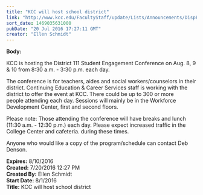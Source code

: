 ```yaml
---
title: "KCC will host school district"
link: "http://www.kcc.edu/FacultyStaff/update/Lists/Announcements/DispForm.aspx?ID=2255"
sort_date: 1469035631000
pubDate: "20 Jul 2016 17:27:11 GMT"
creator: "Ellen Schmidt"
---
```


<div><b>Body:</b> <div class="ExternalClass7B97F80ACF704BE78DB472756E7C1177"><p>​KCC is hosting the District 111 Student Engagement Conference on Aug. 8, 9 &amp; 10 from 8:30 a.m. - 3:30 p.m. each day.</p>
<p>The conference is for teachers, aides and social workers/counselors in their district. Continuing Education &amp; Career Services staff is working with the district to offer the event at KCC. There could be up to 300 or more people attending each day. Sessions will mainly be in the Workforce Development Center, first and second floors.</p>
<p>Please note: Those attending the conference will have breaks and lunch (11:30 a.m. - 12:30 p.m.) each day. Please expect increased traffic in the College Center and cafeteria. during these times.</p>
<p>Anyone who would like a copy of the program/schedule can contact Deb Denson.</p></div></div>
<div><b>Expires:</b> 8/10/2016</div>
<div><b>Created:</b> 7/20/2016 12:27 PM</div>
<div><b>Created By:</b> Ellen Schmidt</div>
<div><b>Start Date:</b> 8/1/2016</div>
<div><b>Title:</b> KCC will host school district</div>
